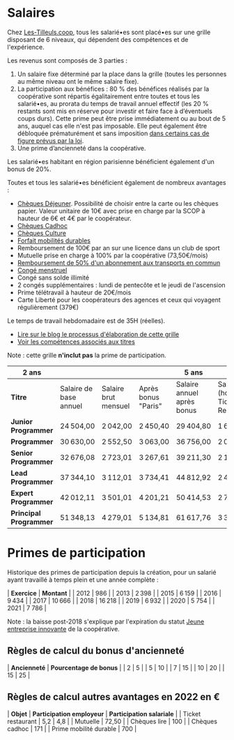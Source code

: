 # Salaires

Chez [Les-Tilleuls.coop](https://les-tilleuls.coop), tous les salarié•es sont placé•es sur une grille disposant de 6 niveaux, qui dépendent des compétences et de l'expérience.

Les revenus sont composés de 3 parties :

1. Un salaire fixe déterminé par la place dans la grille (toutes les personnes au même niveau ont le même salaire fixe).
2. La participation aux bénéfices : 80 % des bénéfices réalisés par la coopérative sont répartis égalitairement entre toutes et tous les salarié•es, au prorata du temps de travail annuel effectif (les 20 % restants sont mis en réserve pour investir et faire face à d’éventuels coups durs). Cette prime peut être prise immédiatement ou au bout de 5 ans, auquel cas elle n'est pas imposable. Elle peut également être débloquée prématurément et sans imposition [dans certains cas de figure prévus par la loi](https://www.service-public.fr/particuliers/vosdroits/F31622).
3. Une prime d’ancienneté dans la coopérative.

Les salarié•es habitant en région parisienne bénéficient également d'un bonus de 20%.

Toutes et tous les salarié•es bénéficient également de nombreux avantages :

* [Chèques Déjeuner](https://up.coop/updejeuner/employeurs). Possibilité de choisir entre la carte ou les chèques papier. Valeur unitaire de 10€ avec prise en charge par la SCOP à hauteur de 6€ et 4€ par le coopérateur.
* [Chèques Cadhoc](https://boutiques.cheque-cadhoc.fr/)
* [Chèques Culture](https://up.coop/cheque-culture/utiliser-cheque-culture/)
* [Forfait mobilités durables](https://www.ecologie.gouv.fr/faq-forfait-mobilites-durables-fmd)
* Remboursement de 100€ par an sur une licence dans un club de sport
* Mutuelle prise en charge à 100% par la coopérative (73,50€/mois)
* [Remboursement de 50% d'un abonnement aux transports en commun](https://www.service-public.fr/particuliers/vosdroits/F19846)
* [Congé menstruel](https://les-tilleuls.coop/blog/conge-menstruel)
* Congé sans solde illimité
* 2 congés supplémentaires : lundi de pentecôte et le jeudi de l'ascension
* Prime télétravail à hauteur de 20€/mois
* Carte Liberté pour les coopérateurs des agences et ceux qui voyagent régulièrement (379€)

Le temps de travail hebdomadaire est de 35H (réelles).

* [Lire sur le blog le processus d'élaboration de cette grille](https://les-tilleuls.coop/blog/grille-salariale-a-vote)
* [Voir les compétences associés aux titres](../titles/README.md)

Note : cette grille **n'inclut pas** la prime de participation.

| **2 ans**                |                        |                      |                     | **5 ans**                  |                                        |                                   | **7 ans**          |          |                     |             | **10 ans**         |          |                     | **15 ans**  |                    |          |
|--------------------------|------------------------|----------------------|---------------------|----------------------------|----------------------------------------|-----------------------------------|--------------------|----------|---------------------|-------------|--------------------|----------|---------------------|-------------|--------------------|----------|
| **Titre**                | Salaire de base annuel | Salaire brut mensuel | Après bonus "Paris" | Salaire annuel après bonus | Salaire net (hors Tickets Restaurants) | Total brut (rémunération + prime) | Rémunération brute | Mensuel  | Après bonus "Paris" | Total 2 ans | Rémunération brute | Mensuel  | Après bonus "Paris" | Total 5 ans | Rémunération brute | Mensuel  |
| **Junior Programmer**    | 24 504,00              | 2 042,00             | 2 450,40            | 29 404,80                  | 1 613,18                               | 24 504,00                         | 25 729,20          | 2 144,10 | 2 572,92            | 25 729,20   | 26 954,40          | 2 246,20 | 2 695,44            | 26 954,40   | 28 179,60          | 2 348,30 |
| **Programmer**           | 30 630,00              | 2 552,50             | 3 063,00            | 36 756,00                  | 2 016,48                               | 30 630,00                         | 32 161,50          | 2 680,13 | 3 216,15            | 32 161,50   | 33 693,00          | 2 807,75 | 3 369,30            | 33 693,00   | 35 224,50          | 2 935,38 |
| **Senior Programmer**    | 32 676,08              | 2 723,01             | 3 267,61            | 39 211,30                  | 2 151,18                               | 32 676,08                         | 34 309,89          | 2 859,16 | 3 430,99            | 34 309,89   | 35 943,69          | 2 995,31 | 3 594,37            | 35 943,69   | 37 577,50          | 3 131,46 |
| **Lead Programmer**      | 37 344,10              | 3 112,01             | 3 734,41            | 44 812,92                  | 2 458,49                               | 37 344,10                         | 39 211,30          | 3 267,61 | 3 921,13            | 39 211,30   | 41 078,51          | 3 423,21 | 4 107,85            | 41 078,51   | 42 945,71          | 3 578,81 |
| **Expert Programmer**    | 42 012,11              | 3 501,01             | 4 201,21            | 50 414,53                  | 2 765,80                               | 42 012,11                         | 44 112,71          | 3 676,06 | 4 411,27            | 44 112,71   | 46 213,32          | 3 851,11 | 4 621,33            | 46 213,32   | 48 313,92          | 4 026,16 |
| **Principal Programmer** | 51 348,13              | 4 279,01             | 5 134,81            | 61 617,76                  | 3 380,42                               | 51 348,13                         | 53 915,54          | 4 492,96 | 5 391,55            | 53 915,54   | 56 482,95          | 4 706,91 | 5 648,29            | 56 482,95   | 59 050,35          | 4 920,86 |

# Primes de participation

Historique des primes de participation depuis la création, pour un salarié ayant travaillé à temps plein et une année complète :

| **Exercice** | **Montant** |
| 2012         | 986         |
| 2013         | 2 398       |
| 2015         | 6 159       |
| 2016         | 9 434       |
| 2017         | 10 666      |
| 2018         | 16 218      |
| 2019         | 6 932       |
| 2020         | 5 754       |
| 2021         | 7 786       |

Note : la baisse post-2018 s'explique par l'expiration du statut [Jeune entreprise innovante](https://entreprendre.service-public.fr/vosdroits/F31188) de la coopérative.

## Règles de calcul du bonus d'ancienneté

| **Ancienneté** | **Pourcentage de bonus** |
| 2              | 5                        |
| 5              | 10                       |
| 7              | 15                       |
| 10             | 20                       |
| 15             | 25                       |

## Règles de calcul autres avantages en 2022 en €

| **Objet** | **Participation employeur** | **Participation salariale** |
| Ticket restaurant | 5,2 | 4,8 |
| Mutuelle | 72,50 | 
| Chèques lire | 100 |
| Chèques cadhoc | 171 |
| Prime mobilité durable | 700 |

 
